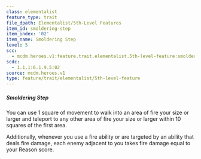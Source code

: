 ```yaml
---
class: elementalist
feature_type: trait
file_dpath: Elementalist/5th-Level Features
item_id: smoldering-step
item_index: '02'
item_name: Smoldering Step
level: 5
scc:
  - mcdm.heroes.v1:feature.trait.elementalist.5th-level-feature:smoldering-step
scdc:
  - 1.1.1:6.1.9.5:02
source: mcdm.heroes.v1
type: feature/trait/elementalist/5th-level-feature
---
```


##### Smoldering Step

You can use 1 square of movement to walk into an area of fire your size or larger and teleport to any other area of fire your size or larger within 10 squares of the first area.

Additionally, whenever you use a fire ability or are targeted by an ability that deals fire damage, each enemy adjacent to you takes fire damage equal to your Reason score.
